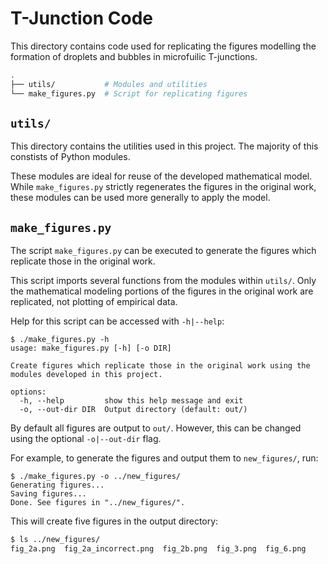 # T-Junction Code

This directory contains code used for replicating the figures modelling the formation of droplets and bubbles in microfuilic T-junctions.

```sh
.
├── utils/           # Modules and utilities
└── make_figures.py  # Script for replicating figures
```

## `utils/`

This directory contains the utilities used in this project. The majority of this constists of Python modules.

These modules are ideal for reuse of the developed mathematical model. While `make_figures.py` strictly regenerates the figures in the original work, these modules can be used more generally to apply the model.

## `make_figures.py`

The script `make_figures.py` can be executed to generate the figures which replicate those in the original work.

This script imports several functions from the modules within `utils/`. Only the mathematical modeling portions of the figures in the original work are replicated, not plotting of empirical data.

Help for this script can be accessed with `-h|--help`:

```
$ ./make_figures.py -h
usage: make_figures.py [-h] [-o DIR]

Create figures which replicate those in the original work using the modules developed in this project.

options:
  -h, --help         show this help message and exit
  -o, --out-dir DIR  Output directory (default: out/)
```

By default all figures are output to `out/`. However, this can be changed using the optional `-o|--out-dir` flag.

For example, to generate the figures and output them to `new_figures/`, run:

```
$ ./make_figures.py -o ../new_figures/
Generating figures...
Saving figures...
Done. See figures in "../new_figures/".
```

This will create five figures in the output directory:

```sh
$ ls ../new_figures/
fig_2a.png  fig_2a_incorrect.png  fig_2b.png  fig_3.png  fig_6.png
```